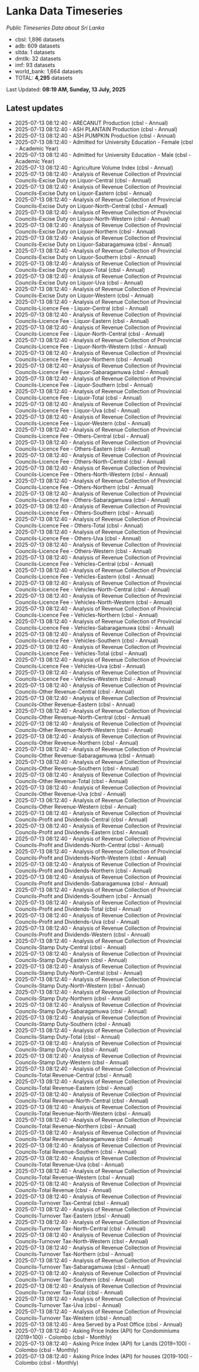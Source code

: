 # Lanka Data Timeseries
*Public Timeseries Data about Sri Lanka*

* cbsl: 1,896 datasets
* adb: 609 datasets
* sltda: 1 datasets
* dmtlk: 32 datasets
* imf: 93 datasets
* world_bank: 1,664 datasets
* TOTAL: **4,295** datasets

Last Updated: **08:19 AM, Sunday, 13 July, 2025**

## Latest updates

* 2025-07-13 08:12:40 - ARECANUT Production (cbsl - Annual)
* 2025-07-13 08:12:40 - ASH PLANTAIN Production (cbsl - Annual)
* 2025-07-13 08:12:40 - ASH PUMPKIN Production (cbsl - Annual)
* 2025-07-13 08:12:40 - Admitted for University Education - Female (cbsl - Academic Year)
* 2025-07-13 08:12:40 - Admitted for University Education - Male (cbsl - Academic Year)
* 2025-07-13 08:12:40 - Agriculture Volume Index (cbsl - Annual)
* 2025-07-13 08:12:40 - Analysis of Revenue Collection of Provincial Councils-Excise Duty on Liquor-Central (cbsl - Annual)
* 2025-07-13 08:12:40 - Analysis of Revenue Collection of Provincial Councils-Excise Duty on Liquor-Eastern (cbsl - Annual)
* 2025-07-13 08:12:40 - Analysis of Revenue Collection of Provincial Councils-Excise Duty on Liquor-North-Central (cbsl - Annual)
* 2025-07-13 08:12:40 - Analysis of Revenue Collection of Provincial Councils-Excise Duty on Liquor-North-Western (cbsl - Annual)
* 2025-07-13 08:12:40 - Analysis of Revenue Collection of Provincial Councils-Excise Duty on Liquor-Northern (cbsl - Annual)
* 2025-07-13 08:12:40 - Analysis of Revenue Collection of Provincial Councils-Excise Duty on Liquor-Sabaragamuwa (cbsl - Annual)
* 2025-07-13 08:12:40 - Analysis of Revenue Collection of Provincial Councils-Excise Duty on Liquor-Southern (cbsl - Annual)
* 2025-07-13 08:12:40 - Analysis of Revenue Collection of Provincial Councils-Excise Duty on Liquor-Total (cbsl - Annual)
* 2025-07-13 08:12:40 - Analysis of Revenue Collection of Provincial Councils-Excise Duty on Liquor-Uva (cbsl - Annual)
* 2025-07-13 08:12:40 - Analysis of Revenue Collection of Provincial Councils-Excise Duty on Liquor-Western (cbsl - Annual)
* 2025-07-13 08:12:40 - Analysis of Revenue Collection of Provincial Councils-Licence Fee - Liquor-Central (cbsl - Annual)
* 2025-07-13 08:12:40 - Analysis of Revenue Collection of Provincial Councils-Licence Fee - Liquor-Eastern (cbsl - Annual)
* 2025-07-13 08:12:40 - Analysis of Revenue Collection of Provincial Councils-Licence Fee - Liquor-North-Central (cbsl - Annual)
* 2025-07-13 08:12:40 - Analysis of Revenue Collection of Provincial Councils-Licence Fee - Liquor-North-Western (cbsl - Annual)
* 2025-07-13 08:12:40 - Analysis of Revenue Collection of Provincial Councils-Licence Fee - Liquor-Northern (cbsl - Annual)
* 2025-07-13 08:12:40 - Analysis of Revenue Collection of Provincial Councils-Licence Fee - Liquor-Sabaragamuwa (cbsl - Annual)
* 2025-07-13 08:12:40 - Analysis of Revenue Collection of Provincial Councils-Licence Fee - Liquor-Southern (cbsl - Annual)
* 2025-07-13 08:12:40 - Analysis of Revenue Collection of Provincial Councils-Licence Fee - Liquor-Total (cbsl - Annual)
* 2025-07-13 08:12:40 - Analysis of Revenue Collection of Provincial Councils-Licence Fee - Liquor-Uva (cbsl - Annual)
* 2025-07-13 08:12:40 - Analysis of Revenue Collection of Provincial Councils-Licence Fee - Liquor-Western (cbsl - Annual)
* 2025-07-13 08:12:40 - Analysis of Revenue Collection of Provincial Councils-Licence Fee - Others-Central (cbsl - Annual)
* 2025-07-13 08:12:40 - Analysis of Revenue Collection of Provincial Councils-Licence Fee - Others-Eastern (cbsl - Annual)
* 2025-07-13 08:12:40 - Analysis of Revenue Collection of Provincial Councils-Licence Fee - Others-North-Central (cbsl - Annual)
* 2025-07-13 08:12:40 - Analysis of Revenue Collection of Provincial Councils-Licence Fee - Others-North-Western (cbsl - Annual)
* 2025-07-13 08:12:40 - Analysis of Revenue Collection of Provincial Councils-Licence Fee - Others-Northern (cbsl - Annual)
* 2025-07-13 08:12:40 - Analysis of Revenue Collection of Provincial Councils-Licence Fee - Others-Sabaragamuwa (cbsl - Annual)
* 2025-07-13 08:12:40 - Analysis of Revenue Collection of Provincial Councils-Licence Fee - Others-Southern (cbsl - Annual)
* 2025-07-13 08:12:40 - Analysis of Revenue Collection of Provincial Councils-Licence Fee - Others-Total (cbsl - Annual)
* 2025-07-13 08:12:40 - Analysis of Revenue Collection of Provincial Councils-Licence Fee - Others-Uva (cbsl - Annual)
* 2025-07-13 08:12:40 - Analysis of Revenue Collection of Provincial Councils-Licence Fee - Others-Western (cbsl - Annual)
* 2025-07-13 08:12:40 - Analysis of Revenue Collection of Provincial Councils-Licence Fee - Vehicles-Central (cbsl - Annual)
* 2025-07-13 08:12:40 - Analysis of Revenue Collection of Provincial Councils-Licence Fee - Vehicles-Eastern (cbsl - Annual)
* 2025-07-13 08:12:40 - Analysis of Revenue Collection of Provincial Councils-Licence Fee - Vehicles-North-Central (cbsl - Annual)
* 2025-07-13 08:12:40 - Analysis of Revenue Collection of Provincial Councils-Licence Fee - Vehicles-North-Western (cbsl - Annual)
* 2025-07-13 08:12:40 - Analysis of Revenue Collection of Provincial Councils-Licence Fee - Vehicles-Northern (cbsl - Annual)
* 2025-07-13 08:12:40 - Analysis of Revenue Collection of Provincial Councils-Licence Fee - Vehicles-Sabaragamuwa (cbsl - Annual)
* 2025-07-13 08:12:40 - Analysis of Revenue Collection of Provincial Councils-Licence Fee - Vehicles-Southern (cbsl - Annual)
* 2025-07-13 08:12:40 - Analysis of Revenue Collection of Provincial Councils-Licence Fee - Vehicles-Total (cbsl - Annual)
* 2025-07-13 08:12:40 - Analysis of Revenue Collection of Provincial Councils-Licence Fee - Vehicles-Uva (cbsl - Annual)
* 2025-07-13 08:12:40 - Analysis of Revenue Collection of Provincial Councils-Licence Fee - Vehicles-Western (cbsl - Annual)
* 2025-07-13 08:12:40 - Analysis of Revenue Collection of Provincial Councils-Other Revenue-Central (cbsl - Annual)
* 2025-07-13 08:12:40 - Analysis of Revenue Collection of Provincial Councils-Other Revenue-Eastern (cbsl - Annual)
* 2025-07-13 08:12:40 - Analysis of Revenue Collection of Provincial Councils-Other Revenue-North-Central (cbsl - Annual)
* 2025-07-13 08:12:40 - Analysis of Revenue Collection of Provincial Councils-Other Revenue-North-Western (cbsl - Annual)
* 2025-07-13 08:12:40 - Analysis of Revenue Collection of Provincial Councils-Other Revenue-Northern (cbsl - Annual)
* 2025-07-13 08:12:40 - Analysis of Revenue Collection of Provincial Councils-Other Revenue-Sabaragamuwa (cbsl - Annual)
* 2025-07-13 08:12:40 - Analysis of Revenue Collection of Provincial Councils-Other Revenue-Southern (cbsl - Annual)
* 2025-07-13 08:12:40 - Analysis of Revenue Collection of Provincial Councils-Other Revenue-Total (cbsl - Annual)
* 2025-07-13 08:12:40 - Analysis of Revenue Collection of Provincial Councils-Other Revenue-Uva (cbsl - Annual)
* 2025-07-13 08:12:40 - Analysis of Revenue Collection of Provincial Councils-Other Revenue-Western (cbsl - Annual)
* 2025-07-13 08:12:40 - Analysis of Revenue Collection of Provincial Councils-Profit and Dividends-Central (cbsl - Annual)
* 2025-07-13 08:12:40 - Analysis of Revenue Collection of Provincial Councils-Profit and Dividends-Eastern (cbsl - Annual)
* 2025-07-13 08:12:40 - Analysis of Revenue Collection of Provincial Councils-Profit and Dividends-North-Central (cbsl - Annual)
* 2025-07-13 08:12:40 - Analysis of Revenue Collection of Provincial Councils-Profit and Dividends-North-Western (cbsl - Annual)
* 2025-07-13 08:12:40 - Analysis of Revenue Collection of Provincial Councils-Profit and Dividends-Northern (cbsl - Annual)
* 2025-07-13 08:12:40 - Analysis of Revenue Collection of Provincial Councils-Profit and Dividends-Sabaragamuwa (cbsl - Annual)
* 2025-07-13 08:12:40 - Analysis of Revenue Collection of Provincial Councils-Profit and Dividends-Southern (cbsl - Annual)
* 2025-07-13 08:12:40 - Analysis of Revenue Collection of Provincial Councils-Profit and Dividends-Total (cbsl - Annual)
* 2025-07-13 08:12:40 - Analysis of Revenue Collection of Provincial Councils-Profit and Dividends-Uva (cbsl - Annual)
* 2025-07-13 08:12:40 - Analysis of Revenue Collection of Provincial Councils-Profit and Dividends-Western (cbsl - Annual)
* 2025-07-13 08:12:40 - Analysis of Revenue Collection of Provincial Councils-Stamp Duty-Central (cbsl - Annual)
* 2025-07-13 08:12:40 - Analysis of Revenue Collection of Provincial Councils-Stamp Duty-Eastern (cbsl - Annual)
* 2025-07-13 08:12:40 - Analysis of Revenue Collection of Provincial Councils-Stamp Duty-North-Central (cbsl - Annual)
* 2025-07-13 08:12:40 - Analysis of Revenue Collection of Provincial Councils-Stamp Duty-North-Western (cbsl - Annual)
* 2025-07-13 08:12:40 - Analysis of Revenue Collection of Provincial Councils-Stamp Duty-Northern (cbsl - Annual)
* 2025-07-13 08:12:40 - Analysis of Revenue Collection of Provincial Councils-Stamp Duty-Sabaragamuwa (cbsl - Annual)
* 2025-07-13 08:12:40 - Analysis of Revenue Collection of Provincial Councils-Stamp Duty-Southern (cbsl - Annual)
* 2025-07-13 08:12:40 - Analysis of Revenue Collection of Provincial Councils-Stamp Duty-Total (cbsl - Annual)
* 2025-07-13 08:12:40 - Analysis of Revenue Collection of Provincial Councils-Stamp Duty-Uva (cbsl - Annual)
* 2025-07-13 08:12:40 - Analysis of Revenue Collection of Provincial Councils-Stamp Duty-Western (cbsl - Annual)
* 2025-07-13 08:12:40 - Analysis of Revenue Collection of Provincial Councils-Total Revenue-Central (cbsl - Annual)
* 2025-07-13 08:12:40 - Analysis of Revenue Collection of Provincial Councils-Total Revenue-Eastern (cbsl - Annual)
* 2025-07-13 08:12:40 - Analysis of Revenue Collection of Provincial Councils-Total Revenue-North-Central (cbsl - Annual)
* 2025-07-13 08:12:40 - Analysis of Revenue Collection of Provincial Councils-Total Revenue-North-Western (cbsl - Annual)
* 2025-07-13 08:12:40 - Analysis of Revenue Collection of Provincial Councils-Total Revenue-Northern (cbsl - Annual)
* 2025-07-13 08:12:40 - Analysis of Revenue Collection of Provincial Councils-Total Revenue-Sabaragamuwa (cbsl - Annual)
* 2025-07-13 08:12:40 - Analysis of Revenue Collection of Provincial Councils-Total Revenue-Southern (cbsl - Annual)
* 2025-07-13 08:12:40 - Analysis of Revenue Collection of Provincial Councils-Total Revenue-Uva (cbsl - Annual)
* 2025-07-13 08:12:40 - Analysis of Revenue Collection of Provincial Councils-Total Revenue-Western (cbsl - Annual)
* 2025-07-13 08:12:40 - Analysis of Revenue Collection of Provincial Councils-Total Revenue (cbsl - Annual)
* 2025-07-13 08:12:40 - Analysis of Revenue Collection of Provincial Councils-Turnover Tax-Central (cbsl - Annual)
* 2025-07-13 08:12:40 - Analysis of Revenue Collection of Provincial Councils-Turnover Tax-Eastern (cbsl - Annual)
* 2025-07-13 08:12:40 - Analysis of Revenue Collection of Provincial Councils-Turnover Tax-North-Central (cbsl - Annual)
* 2025-07-13 08:12:40 - Analysis of Revenue Collection of Provincial Councils-Turnover Tax-North-Western (cbsl - Annual)
* 2025-07-13 08:12:40 - Analysis of Revenue Collection of Provincial Councils-Turnover Tax-Northern (cbsl - Annual)
* 2025-07-13 08:12:40 - Analysis of Revenue Collection of Provincial Councils-Turnover Tax-Sabaragamuwa (cbsl - Annual)
* 2025-07-13 08:12:40 - Analysis of Revenue Collection of Provincial Councils-Turnover Tax-Southern (cbsl - Annual)
* 2025-07-13 08:12:40 - Analysis of Revenue Collection of Provincial Councils-Turnover Tax-Total (cbsl - Annual)
* 2025-07-13 08:12:40 - Analysis of Revenue Collection of Provincial Councils-Turnover Tax-Uva (cbsl - Annual)
* 2025-07-13 08:12:40 - Analysis of Revenue Collection of Provincial Councils-Turnover Tax-Western (cbsl - Annual)
* 2025-07-13 08:12:40 - Area Served by a Post Office (cbsl - Annual)
* 2025-07-13 08:12:40 - Asking Price Index (API) for Condominiums (2019=100) - Colombo (cbsl - Monthly)
* 2025-07-13 08:12:40 - Asking Price Index (API) for Lands (2019=100) - Colombo (cbsl - Monthly)
* 2025-07-13 08:12:40 - Asking Price Index (API) for houses (2019-100) - Colombo (cbsl - Monthly)